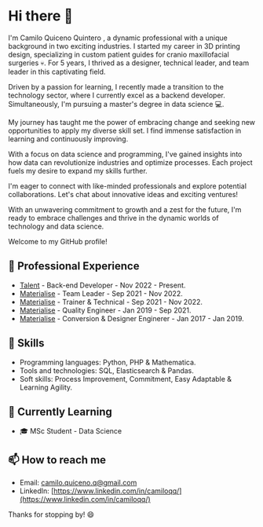 # Hi there 👋

I'm Camilo Quiceno Quintero , a dynamic professional with a unique background in two exciting industries. I started my career in 3D printing design, specializing in custom patient guides for cranio maxillofacial surgeries 💀. For 5 years, I thrived as a designer, technical leader, and team leader in this captivating field.

Driven by a passion for learning, I recently made a transition to the technology sector, where I currently excel as a backend developer. Simultaneously, I'm pursuing a master's degree in data science 💻.

My journey has taught me the power of embracing change and seeking new opportunities to apply my diverse skill set. I find immense satisfaction in learning and continuously improving.

With a focus on data science and programming, I've gained insights into how data can revolutionize industries and optimize processes. Each project fuels my desire to expand my skills further.

I'm eager to connect with like-minded professionals and explore potential collaborations. Let's chat about innovative ideas and exciting ventures!

With an unwavering commitment to growth and a zest for the future, I'm ready to embrace challenges and thrive in the dynamic worlds of technology and data science.

Welcome to my GitHub profile!

## 💼 Professional Experience

- [Talent](http://talent.com) - Back-end Developer - Nov 2022 - Present.
- [Materialise](https://www.materialise.com/) - Team Leader - Sep 2021 - Nov 2022.
- [Materialise](https://www.materialise.com/) - Trainer & Technical  - Sep 2021 - Nov 2022.
- [Materialise](https://www.materialise.com/) - Quality Engineer - Jan 2019 - Sep 2021.
- [Materialise](https://www.materialise.com/) - Conversion & Designer Enginerer - Jan 2017 - Jan 2019.

## 🚀 Skills

- Programming languages: Python, PHP & Mathematica.
- Tools and technologies: SQL, Elasticsearch & Pandas.
- Soft skills: Process Improvement, Commitment, Easy Adaptable & Learning Agility.

## 🌱 Currently Learning

- 🎓 MSc Student - Data Science

## 📫 How to reach me

- Email: camilo.quiceno.q@gmail.com
- LinkedIn: [https://www.linkedin.com/in/camiloqq/](https://www.linkedin.com/in/camiloqq/)

Thanks for stopping by! 😄
